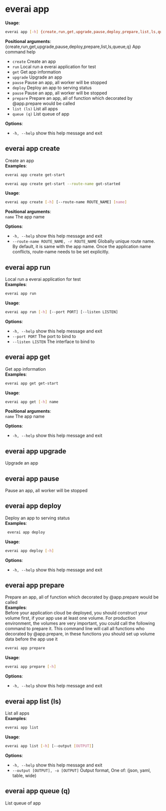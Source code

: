 # everai app
**Usage**:   
```bash
everai app [-h] {create,run,get,upgrade,pause,deploy,prepare,list,ls,queue,q} ...
```

**Positional arguments**:  
  {create,run,get,upgrade,pause,deploy,prepare,list,ls,queue,q}
                        App command help  
  * `create`              Create an app  
  * `run`                 Local run a everai application for test  
  * `get`                 Get app information  
  * `upgrade`             Upgrade an app  
  * `pause`               Pause an app, all worker will be stopped  
  * `deploy`              Deploy an app to serving status  
  * `pause`               Pause an app, all worker will be stopped  
  * `prepare`             Prepare an app, all of function which decorated by @app.prepare would be called  
  * `list (ls)`           List all apps  
  * `queue (q)`           List queue of app  

**Options**:  
  * `-h, --help`            show this help message and exit

## everai app create             
Create an app  
**Examples**:
```bash
everai app create get-start
```

```bash
everai app create get-start --route-name got-started
```

**Usage**: 
```bash 
everai app create [-h] [--route-name ROUTE_NAME] [name]
```

**Positional arguments**:  
  `name`                  The app name  

**Options**:  
* `-h, --help`            show this help message and exit  
* `--route-name ROUTE_NAME, -r ROUTE_NAME`
                        Globally unique route name. By default, it is same with the app name. Once the application name conflicts, route-name needs to be set explicitly.

## everai app run                 
Local run a everai application for test  
**Examples**:
```bash
everai app run
```

**Usage**: 
```bash 
everai app run [-h] [--port PORT] [--listen LISTEN]
```

**Options**:  
* `-h, --help`       show this help message and exit
* `--port PORT`      The port to bind to
* `--listen LISTEN`  The interface to bind to

## everai app get                 
Get app information  
**Examples**:
```bash
everai app get get-start
```

**Usage**: 
```bash 
everai app get [-h] name
```

**Positional arguments**:  
  `name`        The app name

**Options**:
* `-h, --help`  show this help message and exit

## everai app upgrade             
Upgrade an app  
## everai app pause               
Pause an app, all worker will be stopped  
## everai app deploy              
Deploy an app to serving status  
**Examples**:  
```bash
 everai app deploy
```

**Usage**:  
```bash
everai app deploy [-h]
```

**Options**:  
* `-h, --help`  show this help message and exit

## everai app prepare             
Prepare an app, all of function which decorated by @app.prepare would be called  
**Examples**:  
Before your application cloud be deployed, you should construct your volume first, if your app use at least one volume.
For production environment, the volumes are very important, you could call the following command to prepare it.
This command line will call all functions who decorated by @app.prepare, in these functions you should set up volume data before the app use it
```bash
everai app prepare
```

**Usage**: 
```bash 
everai app prepare [-h]
```

**Options**:  
* `-h, --help`  show this help message and exit  

## everai app list (ls)           
List all apps  
**Examples**:
```bash
everai app list
```

**Usage**:  
```bash
everai app list [-h] [--output [OUTPUT]]
```

**Options**:  
* `-h, --help`            show this help message and exit  
* `--output [OUTPUT], -o [OUTPUT]`
                        Output format, One of: (json, yaml, table, wide)

## everai app queue (q)           
List queue of app
